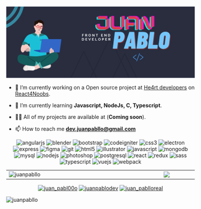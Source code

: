 ![capa Juan](https://github.com/JuanPabllo/JuanPabllo/blob/master/image/Juan.png)

- 🔭 I’m currently working on a Open source project at [He4rt developers](https://github.com/he4rt/4noobs) on [React4Noobs](https://github.com/he4rt/react4noobs).
- 🌱 I’m currently learning **Javascript, NodeJs, C, Typescript**.

- 👨‍💻 All of my projects are available at (**Coming soon**).

<!-- - 💬 Ask me about **Front-End** -->

- 📫 How to reach me **dev.juanpabllo@gmail.com**

<p align="center"><img src="https://devicons.github.io/devicon/devicon.git/icons/angularjs/angularjs-original.svg" alt="angularjs" width="40" height="40"/> <img src="https://download.blender.org/branding/community/blender_community_badge_white.svg" alt="blender" width="40" height="40"/> <img src="https://devicons.github.io/devicon/devicon.git/icons/bootstrap/bootstrap-plain.svg" alt="bootstrap" width="40" height="40"/> <img src="https://cdn.worldvectorlogo.com/logos/codeigniter.svg" alt="codeigniter" width="40" height="40"/> <img src="https://devicons.github.io/devicon/devicon.git/icons/css3/css3-original-wordmark.svg" alt="css3" width="40" height="40"/> <img src="https://devicons.github.io/devicon/devicon.git/icons/electron/electron-original.svg" alt="electron" width="40" height="40"/> <img src="https://devicons.github.io/devicon/devicon.git/icons/express/express-original-wordmark.svg" alt="express" width="40" height="40"/> <img src="https://www.vectorlogo.zone/logos/figma/figma-icon.svg" alt="figma" width="40" height="40"/> <img src="https://www.vectorlogo.zone/logos/git-scm/git-scm-icon.svg" alt="git" width="40" height="40"/> <img src="https://devicons.github.io/devicon/devicon.git/icons/html5/html5-original-wordmark.svg" alt="html5" width="40" height="40"/> <img src="https://www.vectorlogo.zone/logos/adobe_illustrator/adobe_illustrator-icon.svg" alt="illustrator" width="40" height="40"/> <img src="https://devicons.github.io/devicon/devicon.git/icons/javascript/javascript-original.svg" alt="javascript" width="40" height="40"/> <img src="https://devicons.github.io/devicon/devicon.git/icons/mongodb/mongodb-original-wordmark.svg" alt="mongodb" width="40" height="40"/> <img src="https://devicons.github.io/devicon/devicon.git/icons/mysql/mysql-original-wordmark.svg" alt="mysql" width="40" height="40"/> <img src="https://devicons.github.io/devicon/devicon.git/icons/nodejs/nodejs-original-wordmark.svg" alt="nodejs" width="40" height="40"/> <img src="https://devicons.github.io/devicon/devicon.git/icons/photoshop/photoshop-plain.svg" alt="photoshop" width="40" height="40"/> <img src="https://devicons.github.io/devicon/devicon.git/icons/postgresql/postgresql-original-wordmark.svg" alt="postgresql" width="40" height="40"/> <img src="https://devicons.github.io/devicon/devicon.git/icons/react/react-original-wordmark.svg" alt="react" width="40" height="40"/> <img src="https://devicons.github.io/devicon/devicon.git/icons/redux/redux-original.svg" alt="redux" width="40" height="40"/> <img src="https://devicons.github.io/devicon/devicon.git/icons/sass/sass-original.svg" alt="sass" width="40" height="40"/> <img src="https://devicons.github.io/devicon/devicon.git/icons/typescript/typescript-original.svg" alt="typescript" width="40" height="40"/> <img src="https://devicons.github.io/devicon/devicon.git/icons/vuejs/vuejs-original-wordmark.svg" alt="vuejs" width="40" height="40"/> <img src="https://devicons.github.io/devicon/devicon.git/icons/webpack/webpack-original.svg" alt="webpack" width="40" height="40"/></p>

<center>
  <table>
    <tr>
      <td><img width="400px" align="left" src="https://github-readme-stats.vercel.app/api?username=juanpabllo&show_icons=true&theme=material-palenight" alt="juanpabllo" /></td>
<td><img width="370px" align="left" src="https://github-readme-stats.vercel.app/api/top-langs/?username=juanpabllo&hide=html&layout=compact&theme=material-palenight" /></td>
</tr>   
  </table>
</center>
<p align="center">
<a href="https://twitter.com/juan_pabl00o" target="blank"><img align="center" src="https://cdn.jsdelivr.net/npm/simple-icons@3.0.1/icons/twitter.svg" alt="juan_pabl00o" height="20" width="20" /></a>
<a href="https://linkedin.com/in/juanpablodev" target="blank"><img align="center" src="https://cdn.jsdelivr.net/npm/simple-icons@3.0.1/icons/linkedin.svg" alt="juanpablodev" height="20" width="20" /></a>
<a href="https://instagram.com/juan_pablloreal" target="blank"><img align="center" src="https://cdn.jsdelivr.net/npm/simple-icons@3.0.1/icons/instagram.svg" alt="juan_pablloreal" height="20" width="20" /></a>
</p>

<p align="left"> <img src="https://komarev.com/ghpvc/?username=juanpabllo" alt="juanpabllo" /> </p>
